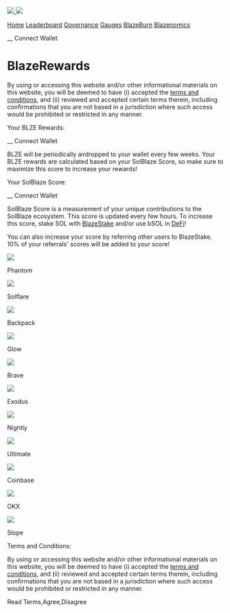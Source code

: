 [ ![](/favicon.png) ](/) [ ![](/menu.jpeg) ](javascript:toggleNav\(\);)

[Home](/) [Leaderboard](/leaderboard) [Governance](/governance)
[Gauges](/gauges) [BlazeBurn](/burn)
[Blazenomics](https://twitter.com/solblaze_org/status/1688480225255161856)

__ Connect Wallet

# BlazeRewards

By using or accessing this website and/or other informational materials on
this website, you will be deemed to have (i) accepted the [terms and
conditions](https://stake.solblaze.org/tos), and (ii) reviewed and accepted
certain terms therein, including confirmations that you are not based in a
jurisdiction where such access would be prohibited or restricted in any
manner.

Your BLZE Rewards:

__ Connect Wallet

BLZE will be periodically airdropped to your wallet every few weeks. Your BLZE
rewards are calculated based on your SolBlaze Score, so make sure to maximize
this score to increase your rewards!

Your SolBlaze Score:

__ Connect Wallet

SolBlaze Score is a measurement of your unique contributions to the SolBlaze
ecosystem. This score is updated every few hours. To increase this score,
stake SOL with [BlazeStake](//stake.solblaze.org/app/) and/or use bSOL in
[DeFi](//stake.solblaze.org/app/defi)!  
  
You can also increase your score by referring other users to BlazeStake. 10%
of your referrals' scores will be added to your score!

![](/assets/phantom.png)

Phantom

![](/assets/solflare.png)

Solflare

![](/assets/backpack.png)

Backpack

![](/assets/glow.png)

Glow

![](/assets/brave.png)

Brave

![](/assets/exodus.png)

Exodus

![](/assets/nightly.png)

Nightly

![](/assets/ultimate.png)

Ultimate

![](/assets/coinbase.png)

Coinbase

![](/assets/okx.png)

OKX

![](/assets/slope.png)

Slope

Terms and Conditions:

By using or accessing this website and/or other informational materials on
this website, you will be deemed to have (i) accepted the [terms and
conditions](https://stake.solblaze.org/tos), and (ii) reviewed and accepted
certain terms therein, including confirmations that you are not based in a
jurisdiction where such access would be prohibited or restricted in any
manner.

Read Terms,Agree,Disagree

